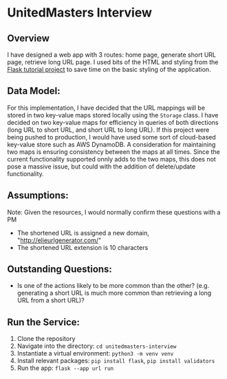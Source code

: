 # UnitedMasters Interview

## Overview

I have designed a web app with 3 routes: home page, generate short URL page,
retrieve long URL page. I used bits of the HTML and styling from the
[Flask tutorial project](https://github.com/pallets/flask/tree/main/examples/tutorial)
to save time on the basic styling of the application. 

## Data Model:

For this implementation, I have decided that the URL mappings will be stored in two key-value maps
stored locally using the ```Storage``` class. I have decided on two key-value maps for efficiency
in queries of both directions (long URL to short URL, and short URL to long URL). If this project were being pushed to production, I would have used some sort of cloud-based key-value store such as AWS DynamoDB. A consideration for maintaining two maps is ensuring consistency between the maps at all times. Since the current functionality supported onnly adds to the two maps, this does not pose a massive issue, but could with the addition of delete/update functionality.

## Assumptions:
Note: Given the resources, I would normally confirm these questions with a PM

* The shortened URL is assigned a new domain, "http://elieurlgenerator.com/"
* The shortened URL extension is 10 characters

## Outstanding Questions:

* Is one of the actions likely to be more common than the other? (e.g. generating a short URL is much more common than retrieving a long URL from a short URL)?

## Run the Service:

1. Clone the repository
2. Navigate into the directory: ```cd unitedmasters-interview```
3. Instantiate a virtual environment: ```python3 -m venv venv```
4. Install relevant packages: ```pip install flask```, ```pip install validators```
5. Run the app: ```flask --app url run```



